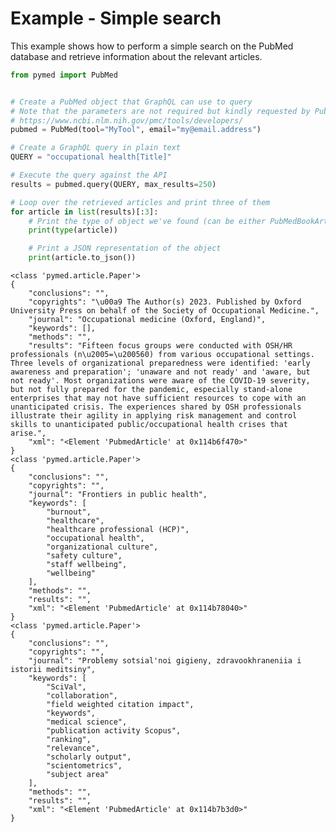 # Example - Simple search
This example shows how to perform a simple search on the PubMed database and retrieve information about the relevant articles.


```python
from pymed import PubMed


# Create a PubMed object that GraphQL can use to query
# Note that the parameters are not required but kindly requested by PubMed Central
# https://www.ncbi.nlm.nih.gov/pmc/tools/developers/
pubmed = PubMed(tool="MyTool", email="my@email.address")

# Create a GraphQL query in plain text
QUERY = "occupational health[Title]"

# Execute the query against the API
results = pubmed.query(QUERY, max_results=250)

# Loop over the retrieved articles and print three of them
for article in list(results)[:3]:
    # Print the type of object we've found (can be either PubMedBookArticle or PubMedArticle)
    print(type(article))

    # Print a JSON representation of the object
    print(article.to_json())

```

    <class 'pymed.article.Paper'>
    {
        "conclusions": "",
        "copyrights": "\u00a9 The Author(s) 2023. Published by Oxford University Press on behalf of the Society of Occupational Medicine.",
        "journal": "Occupational medicine (Oxford, England)",
        "keywords": [],
        "methods": "",
        "results": "Fifteen focus groups were conducted with OSH/HR professionals (n\u2005=\u200560) from various occupational settings. Three levels of organizational preparedness were identified: 'early awareness and preparation'; 'unaware and not ready' and 'aware, but not ready'. Most organizations were aware of the COVID-19 severity, but not fully prepared for the pandemic, especially stand-alone enterprises that may not have sufficient resources to cope with an unanticipated crisis. The experiences shared by OSH professionals illustrate their agility in applying risk management and control skills to unanticipated public/occupational health crises that arise.",
        "xml": "<Element 'PubmedArticle' at 0x114b6f470>"
    }
    <class 'pymed.article.Paper'>
    {
        "conclusions": "",
        "copyrights": "",
        "journal": "Frontiers in public health",
        "keywords": [
            "burnout",
            "healthcare",
            "healthcare professional (HCP)",
            "occupational health",
            "organizational culture",
            "safety culture",
            "staff wellbeing",
            "wellbeing"
        ],
        "methods": "",
        "results": "",
        "xml": "<Element 'PubmedArticle' at 0x114b78040>"
    }
    <class 'pymed.article.Paper'>
    {
        "conclusions": "",
        "copyrights": "",
        "journal": "Problemy sotsial'noi gigieny, zdravookhraneniia i istorii meditsiny",
        "keywords": [
            "SciVal",
            "collaboration",
            "field weighted citation impact",
            "keywords",
            "medical science",
            "publication activity Scopus",
            "ranking",
            "relevance",
            "scholarly output",
            "scientometrics",
            "subject area"
        ],
        "methods": "",
        "results": "",
        "xml": "<Element 'PubmedArticle' at 0x114b7b3d0>"
    }

